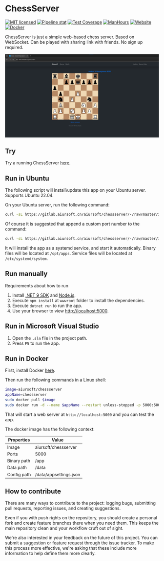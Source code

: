 # ChessServer

[![MIT licensed](https://img.shields.io/badge/license-MIT-blue.svg)](https://gitlab.aiursoft.cn/aiursoft/ChessServer/-/blob/master/LICENSE)
[![Pipeline stat](https://gitlab.aiursoft.cn/aiursoft/ChessServer/badges/master/pipeline.svg)](https://gitlab.aiursoft.cn/aiursoft/ChessServer/-/pipelines)
[![Test Coverage](https://gitlab.aiursoft.cn/aiursoft/ChessServer/badges/master/coverage.svg)](https://gitlab.aiursoft.cn/aiursoft/ChessServer/-/pipelines)
[![ManHours](https://manhours.aiursoft.cn/r/gitlab.aiursoft.cn/aiursoft/ChessServer.svg)](https://gitlab.aiursoft.cn/aiursoft/ChessServer/-/commits/master?ref_type=heads)
[![Website](https://img.shields.io/website?url=https%3A%2F%2Fchess.aiursoft.cn%2F)](https://chess.aiursoft.cn)
[![Docker](https://img.shields.io/docker/pulls/aiursoft/chessserver.svg)](https://hub.docker.com/r/aiursoft/chessserver)

ChessServer is just a simple web-based chess server. Based on WebSocket. Can be played with sharing link with friends. No sign up required.

![overview](./screenshot.png)

## Try

Try a running ChessServer [here](https://chess.aiursoft.cn).

## Run in Ubuntu

The following script will install\update this app on your Ubuntu server. Supports Ubuntu 22.04.

On your Ubuntu server, run the following command:

```bash
curl -sL https://gitlab.aiursoft.cn/aiursoft/chessserver/-/raw/master/install.sh | sudo bash
```

Of course it is suggested that append a custom port number to the command:

```bash
curl -sL https://gitlab.aiursoft.cn/aiursoft/chessserver/-/raw/master/install.sh | sudo bash -s 8080
```

It will install the app as a systemd service, and start it automatically. Binary files will be located at `/opt/apps`. Service files will be located at `/etc/systemd/system`.

## Run manually

Requirements about how to run

1. Install [.NET 9 SDK](http://dot.net/) and [Node.js](https://nodejs.org/).
2. Execute `npm install` at `wwwroot` folder to install the dependencies.
3. Execute `dotnet run` to run the app.
4. Use your browser to view [http://localhost:5000](http://localhost:5000).

## Run in Microsoft Visual Studio

1. Open the `.sln` file in the project path.
2. Press `F5` to run the app.

## Run in Docker

First, install Docker [here](https://docs.docker.com/get-docker/).

Then run the following commands in a Linux shell:

```bash
image=aiursoft/chessserver
appName=chessserver
sudo docker pull $image
sudo docker run -d --name $appName --restart unless-stopped -p 5000:5000 -v /var/www/$appName:/data $image
```

That will start a web server at `http://localhost:5000` and you can test the app.

The docker image has the following context:

| Properties  | Value                               |
|-------------|-------------------------------------|
| Image       | aiursoft/chessserver|
| Ports       | 5000                                |
| Binary path | /app                                |
| Data path   | /data                               |
| Config path | /data/appsettings.json              |

## How to contribute

There are many ways to contribute to the project: logging bugs, submitting pull requests, reporting issues, and creating suggestions.

Even if you with push rights on the repository, you should create a personal fork and create feature branches there when you need them. This keeps the main repository clean and your workflow cruft out of sight.

We're also interested in your feedback on the future of this project. You can submit a suggestion or feature request through the issue tracker. To make this process more effective, we're asking that these include more information to help define them more clearly.